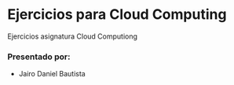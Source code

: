 # Ejercicios para Cloud Computing

Ejercicios asignatura Cloud Computiong


### Presentado por:

* Jairo Daniel Bautista